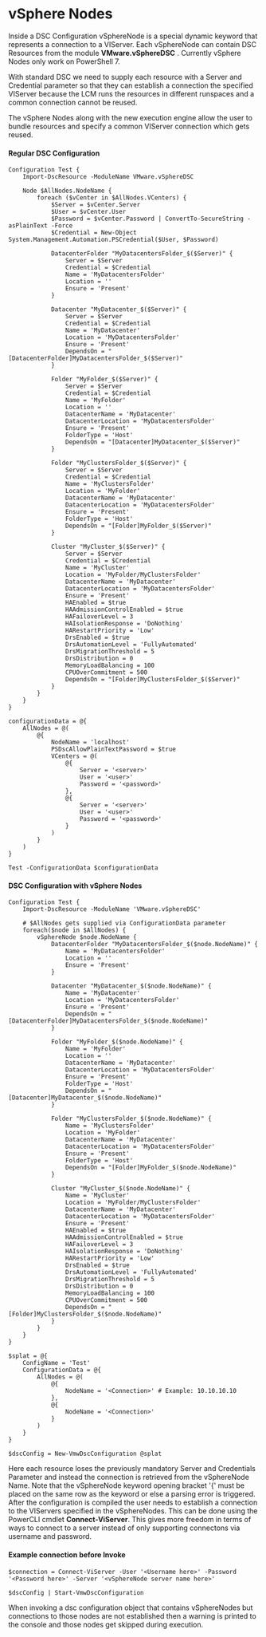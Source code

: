 # vSphere Nodes
Inside a DSC Configuration vSphereNode is a special dynamic keyword that represents a connection to a VIServer. Each vSphereNode can contain DSC Resources from the module **VMware.vSphereDSC** . Currently vSphere Nodes only work on PowerShell 7.

With standard DSC we need to supply each resource with a Server and Credential parameter so that they can establish a connection the specified VIServer because the LCM runs the resources in different runspaces and a common connection cannot be reused.

The vSphere Nodes along with the new execution engine allow the user to bundle resources and specify a common VIServer connection which gets reused.

#### Regular DSC Configuration
```
Configuration Test {
    Import-DscResource -ModuleName VMware.vSphereDSC

    Node $AllNodes.NodeName {
        foreach ($vCenter in $AllNodes.VCenters) {
            $Server = $vCenter.Server
            $User = $vCenter.User
            $Password = $vCenter.Password | ConvertTo-SecureString -asPlainText -Force
            $Credential = New-Object System.Management.Automation.PSCredential($User, $Password)

            DatacenterFolder "MyDatacentersFolder_$($Server)" {
                Server = $Server
                Credential = $Credential
                Name = 'MyDatacentersFolder'
                Location = ''
                Ensure = 'Present'
            }

            Datacenter "MyDatacenter_$($Server)" {
                Server = $Server
                Credential = $Credential
                Name = 'MyDatacenter'
                Location = 'MyDatacentersFolder'
                Ensure = 'Present'
                DependsOn = "[DatacenterFolder]MyDatacentersFolder_$($Server)"
            }

            Folder "MyFolder_$($Server)" {
                Server = $Server
                Credential = $Credential
                Name = 'MyFolder'
                Location = ''
                DatacenterName = 'MyDatacenter'
                DatacenterLocation = 'MyDatacentersFolder'
                Ensure = 'Present'
                FolderType = 'Host'
                DependsOn = "[Datacenter]MyDatacenter_$($Server)"
            }

            Folder "MyClustersFolder_$($Server)" {
                Server = $Server
                Credential = $Credential
                Name = 'MyClustersFolder'
                Location = 'MyFolder'
                DatacenterName = 'MyDatacenter'
                DatacenterLocation = 'MyDatacentersFolder'
                Ensure = 'Present'
                FolderType = 'Host'
                DependsOn = "[Folder]MyFolder_$($Server)"
            }

            Cluster "MyCluster_$($Server)" {
                Server = $Server
                Credential = $Credential
                Name = 'MyCluster'
                Location = 'MyFolder/MyClustersFolder'
                DatacenterName = 'MyDatacenter'
                DatacenterLocation = 'MyDatacentersFolder'
                Ensure = 'Present'
                HAEnabled = $true
                HAAdmissionControlEnabled = $true
                HAFailoverLevel = 3
                HAIsolationResponse = 'DoNothing'
                HARestartPriority = 'Low'
                DrsEnabled = $true
                DrsAutomationLevel = 'FullyAutomated'
                DrsMigrationThreshold = 5
                DrsDistribution = 0
                MemoryLoadBalancing = 100
                CPUOverCommitment = 500
                DependsOn = "[Folder]MyClustersFolder_$($Server)"
            }
        }
    }
}

configurationData = @{
    AllNodes = @(
        @{
            NodeName = 'localhost'
            PSDscAllowPlainTextPassword = $true
            VCenters = @(
                @{
                    Server = '<server>'
                    User = '<user>'
                    Password = '<password>'
                },
                @{
                    Server = '<server>'
                    User = '<user>'
                    Password = '<password>'
                }
            )
        }
    )
}

Test -ConfigurationData $configurationData
```

#### DSC Configuration with vSphere Nodes
```
Configuration Test {
    Import-DscResource -ModuleName 'VMware.vSphereDSC'

    # $AllNodes gets supplied via ConfigurationData parameter
    foreach($node in $AllNodes) {
        vSphereNode $node.NodeName {
            DatacenterFolder "MyDatacentersFolder_$($node.NodeName)" {
                Name = 'MyDatacentersFolder'
                Location = ''
                Ensure = 'Present'
            }

            Datacenter "MyDatacenter_$($node.NodeName)" {
                Name = 'MyDatacenter'
                Location = 'MyDatacentersFolder'
                Ensure = 'Present'
                DependsOn = "[DatacenterFolder]MyDatacentersFolder_$($node.NodeName)"
            }

            Folder "MyFolder_$($node.NodeName)" {
                Name = 'MyFolder'
                Location = ''
                DatacenterName = 'MyDatacenter'
                DatacenterLocation = 'MyDatacentersFolder'
                Ensure = 'Present'
                FolderType = 'Host'
                DependsOn = "[Datacenter]MyDatacenter_$($node.NodeName)"
            }

            Folder "MyClustersFolder_$($node.NodeName)" {
                Name = 'MyClustersFolder'
                Location = 'MyFolder'
                DatacenterName = 'MyDatacenter'
                DatacenterLocation = 'MyDatacentersFolder'
                Ensure = 'Present'
                FolderType = 'Host'
                DependsOn = "[Folder]MyFolder_$($node.NodeName)"
            }

            Cluster "MyCluster_$($node.NodeName)" {
                Name = 'MyCluster'
                Location = 'MyFolder/MyClustersFolder'
                DatacenterName = 'MyDatacenter'
                DatacenterLocation = 'MyDatacentersFolder'
                Ensure = 'Present'
                HAEnabled = $true
                HAAdmissionControlEnabled = $true
                HAFailoverLevel = 3
                HAIsolationResponse = 'DoNothing'
                HARestartPriority = 'Low'
                DrsEnabled = $true
                DrsAutomationLevel = 'FullyAutomated'
                DrsMigrationThreshold = 5
                DrsDistribution = 0
                MemoryLoadBalancing = 100
                CPUOverCommitment = 500
                DependsOn = "[Folder]MyClustersFolder_$($node.NodeName)"
            }
        }
    }
}

$splat = @{
    ConfigName = 'Test'
    ConfigurationData = @{
        AllNodes = @(
            @{
                NodeName = '<Connection>' # Example: 10.10.10.10
            },
            @{
                NodeName = '<Connection>'
            }
        )
    }
}

$dscConfig = New-VmwDscConfiguration @splat
```
Here each resource loses the previously mandatory Server and Credentials Parameter and instead the connection is retrieved from the vSphereNode Name. Note that the vSphereNode keyword opening bracket '{' must be placed on the same row as the keyword or else a parsing error is triggered.
After the configuration is compiled the user needs to establish a connection to the VIServers specified in the vSphereNodes. This can be done using the PowerCLI cmdlet **Connect-ViServer**. This gives more freedom in terms of ways to connect to a server instead of only supporting connectons via username and password.

#### Example connection before Invoke
```
$connection = Connect-ViServer -User '<Username here>' -Password '<Password here>' -Server '<vSphereNode server name here>'

$dscConfig | Start-VmwDscConfiguration
```

When invoking a dsc configuration object that contains vSphereNodes but connections to those nodes are not established then a warning is printed to the console and those nodes get skipped during execution.
